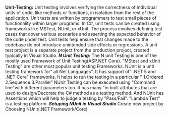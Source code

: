 ****Unit-Testing:****
Unit testing involves verifying the correctness of individual units of code, like methods or functions, in isolation from the rest of the application.
Unit tests are written by programmers to test small pieces of functionality within larger programs.
In C#, unit tests can be created using frameworks like MSTest, NUnit, or xUnit.
The process involves defining test cases that cover various scenarios and asserting the expected behavior of the code under test.
Unit tests help ensure that changes made to the codebase do not introduce unintended side effects or regressions.
A unit test project is a separate project from the production project, created typically in Visual Studio.
***N Unit Testing:***
The N unit Testing is one of the mostly used Framework of Unit Testing(ASP.NET Core).
"MStest and xUnit Testing" are other most popular unit testing Frameworks.
NUnit is a unti testing framework for" all.Net Languages".
It has support of" .NET 5 and .NET Core" frameworks.
It helps to run the testing in a particular " 1.Ordered 2.Sequence 3.Parallel"
NUnit Testing can be executed using "Command line"with different parameters too.
It has many "in built attributes that are used to design/Decorate the C# method as a testing method.
And NUnit has Assertions which will help to judge a testing by "Pass/Fail".
"Lambda Test" is a testing platform.
*****Setuping NUnit in Visual Studio*****
Create new project by Choosing NUnit(.NET Framework/Core)
